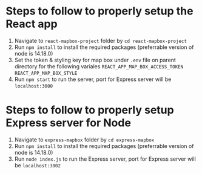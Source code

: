 # Steps to follow to properly setup the React app

1. Navigate to `react-mapbox-project` folder by `cd react-mapbox-project`
2. Run `npm install` to install the required packages (preferrable version of node is 14.18.0)
3. Set the token & styling key for map box under `.env` file on parent directory for the following variales
    `REACT_APP_MAP_BOX_ACCESS_TOKEN` 
    `REACT_APP_MAP_BOX_STYLE`
4. Run `npm start` to run the server, port for Express server will be `localhost:3000`


# Steps to follow to properly setup Express server for Node

1. Navigate to `express-mapbox` folder by `cd express-mapbox`
2. Run `npm install` to install the required packages (preferrable version of node is 14.18.0)
3. Run `node index.js` to run the Express server, port for Express server will be `localhost:3002`